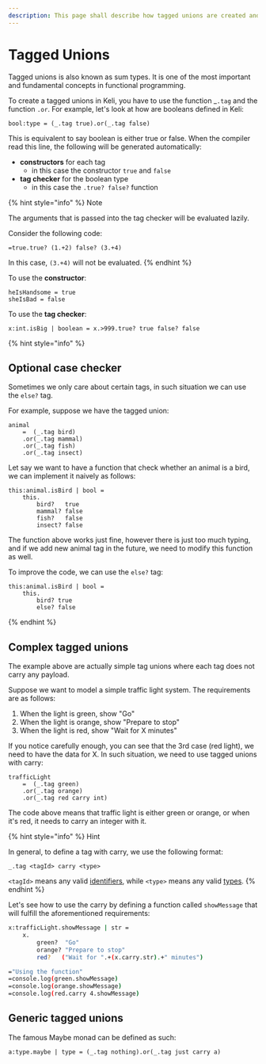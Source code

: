 ```yaml
---
description: This page shall describe how tagged unions are created and used in Keli.
---
```


# Tagged Unions

Tagged unions is also known as sum types. It is one of the most important and fundamental concepts in functional programming. 

To create a tagged unions in Keli, you have to use the function \_`.tag` and the function `.or`. For example, let's look at how are booleans defined in Keli:

```text
bool:type = (_.tag true).or(_.tag false)
```

This is equivalent to say boolean is either true or false. When the compiler read this line, the following will be generated automatically:

* **constructors** for each tag
  * in this case the constructor `true` and `false`
* **tag checker** for the boolean type
  * in this case the `.true? false?` function

{% hint style="info" %}
Note

The arguments that is passed into the tag checker will be evaluated lazily. 

Consider the following code:

```text
=true.true? (1.+2) false? (3.+4)
```

In this case, `(3.+4)` will not be evaluated. 
{% endhint %}

To use the **constructor**: 

```text
heIsHandsome = true 
sheIsBad = false
```

To use the **tag checker**:

```text
x:int.isBig | boolean = x.>999.true? true false? false
```

{% hint style="info" %}
## Optional case checker

Sometimes we only care about certain tags, in such situation we can use the `else?` tag.  
  
For example, suppose we have the tagged union:

```text
animal 
    =  (_.tag bird)
    .or(_.tag mammal)
    .or(_.tag fish)
    .or(_.tag insect)
```

Let say we want to have a function that check whether an animal is a bird, we can implement it naively as follows:

```text
this:animal.isBird | bool =
    this.
        bird?   true
        mammal? false
        fish?   false
        insect? false
```

The function above works just fine, however there is just too much typing, and if we add new animal tag in the future, we need to modify this function as well. 

To improve the code, we can use the `else?` tag:

```text
this:animal.isBird | bool = 
    this.
        bird? true 
        else? false
```
{% endhint %}





## Complex tagged unions

The example above are actually simple tag unions where each tag does not carry any payload. 

Suppose we want to model a simple traffic light system. The requirements are as follows:

1. When the light is green, show "Go"
2. When the light is orange, show "Prepare to stop"
3. When the light is red, show "Wait for X minutes"

If you notice carefully enough, you can see that the 3rd case \(red light\),  we need to have the data for X. In such situation, we need to use tagged unions with carry:

```text
trafficLight 
    =  (_.tag green)
    .or(_.tag orange)
    .or(_.tag red carry int)
```

The code above means that traffic light is either green or orange, or when it's red, it needs to carry an integer with it.

{% hint style="info" %}
Hint

In general, to define a tag with carry, we use the following format:

```text
_.tag <tagId> carry <type>
```

`<tagId>` means any valid [identifiers](../syntax.md#identifiers), while `<type>` means any valid [types](types.md).
{% endhint %}

Let's see how to use the carry by defining a function called `showMessage` that will fulfill the aforementioned requirements:

```bash
x:trafficLight.showMessage | str = 
    x.
        green?  "Go"
        orange? "Prepare to stop"
        red?   ("Wait for ".+(x.carry.str).+" minutes")

="Using the function"
=console.log(green.showMessage)
=console.log(orange.showMessage)
=console.log(red.carry 4.showMessage)
```

## Generic tagged unions

The famous Maybe monad can be defined as such:

```text
a:type.maybe | type = (_.tag nothing).or(_.tag just carry a)
```

